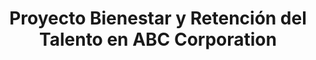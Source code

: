---
title: Proyecto Bienestar y Retención del Talento en ABC Corporation
description: Durante el módulo 3 de Adalab, mis compañeras Andrea Gauger, María Guisado, Adriana Arcidiacono y yo (Isa Mañero) desarrollamos este proyecto en Letal Insight Company a petición de ABC Corporation.El objetivo fue analizar el bienestar laboral y descubrir qué factores influyen en la satisfacción y retención del personal.Para ello, realizamos un análisis de datos completo, incluyendo exploración, limpieza, transformación y visualización, además de diseñar una base de datos en SQL.El proyecto permitió identificar patrones de rotación, factores de insatisfacción y diferencias según edad, salario y puesto.Con estos hallazgos, se proponen acciones y encuestas periódicas para mejorar la experiencia laboral y la fidelización del talento.
image: "@assets/docs/characters/backgrounds/juegos.png"
imageAlt: "Painting of a hooded figure with light beaming out from his chest"
pubDate: 2024-07-15
modDate: 2024-08-03
---